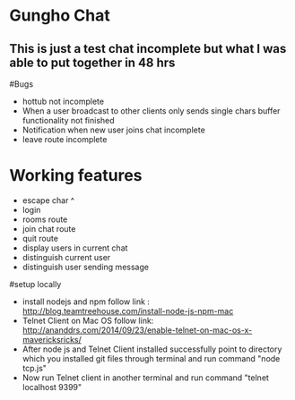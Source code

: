 # Gungho Chat
This is just a test chat incomplete but what I was able to put together in 48 hrs
-----------------------------------------------------------------------------------------------------
#Bugs
- hottub not incomplete
- When a user broadcast to other clients only sends single chars buffer functionality not finished
- Notification when new user joins chat incomplete
- leave route incomplete

# Working features
-  escape char ^ 
- login 
- rooms route
- join chat route
- quit route
- display users in current chat
- distinguish current user
- distinguish user sending message

#setup locally 
- install nodejs and npm follow link : http://blog.teamtreehouse.com/install-node-js-npm-mac
- Telnet Client on Mac OS follow link: http://ananddrs.com/2014/09/23/enable-telnet-on-mac-os-x-mavericksricks/
- After node js and Telnet Client installed successfully point to directory which you installed git files through terminal and run command "node tcp.js"
- Now run Telnet client in another terminal and run command "telnet localhost 9399"